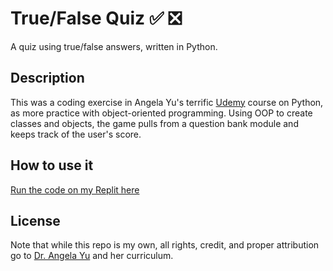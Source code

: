 # True/False Quiz ✅ ❎
A quiz using true/false answers, written in Python.

## Description
This was a coding exercise in Angela Yu's terrific [Udemy](https://www.udemy.com/course/100-days-of-code/) course on Python, as more practice with object-oriented programming. Using OOP to create classes and objects, the game pulls from a question bank module and keeps track of the user's score.

## How to use it
[Run the code on my Replit here](https://replit.com/@Clifton893/TrueFalse-Quiz#main.py)

## License
Note that while this repo is my own, all rights, credit, and proper attribution go to [Dr. Angela Yu](https://www.udemy.com/user/4b4368a3-b5c8-4529-aa65-2056ec31f37e/) and her curriculum.
